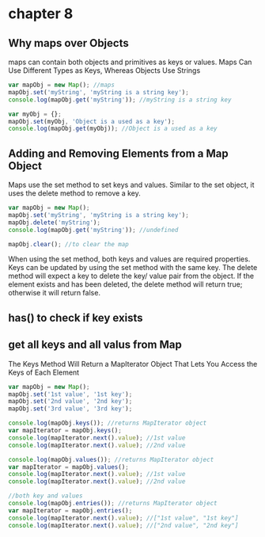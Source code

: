 # chapter 8

## Why maps over Objects

maps can contain both objects and primitives as keys or values. Maps Can Use Different Types as Keys, Whereas Objects
Use Strings

```js
var mapObj = new Map(); //maps
mapObj.set('myString', 'myString is a string key');
console.log(mapObj.get('myString')); //myString is a string key

var myObj = {};
mapObj.set(myObj, 'Object is a used as a key');
console.log(mapObj.get(myObj)); //Object is a used as a key
```

## Adding and Removing Elements from a Map Object

Maps use the set method to set keys and values. Similar to the set object, it uses the delete method to remove a key.

```js
var mapObj = new Map();
mapObj.set('myString', 'myString is a string key');
mapObj.delete('myString');
console.log(mapObj.get('myString')); //undefined

mapObj.clear(); //to clear the map
```

When using the set method, both keys and values are required properties. Keys can be updated by using the set method
with the same key. The delete method will expect a key to delete the key/ value pair from the object. If the element
exists and has been deleted, the delete method will return true; otherwise it will return false.

## has() to check if key exists

## get all keys and all valus from Map

The Keys Method Will Return a MapIterator Object That Lets You Access the Keys of Each Element

```js
var mapObj = new Map();
mapObj.set('1st value', '1st key');
mapObj.set('2nd value', '2nd key');
mapObj.set('3rd value', '3rd key');

console.log(mapObj.keys()); //returns MapIterator object
var mapIterator = mapObj.keys();
console.log(mapIterator.next().value); //1st value
console.log(mapIterator.next().value); //2nd value

console.log(mapObj.values()); //returns MapIterator object
var mapIterator = mapObj.values();
console.log(mapIterator.next().value); //1st value
console.log(mapIterator.next().value); //2nd value

//both key and values
console.log(mapObj.entries()); //returns MapIterator object
var mapIterator = mapObj.entries();
console.log(mapIterator.next().value); //["1st value", "1st key"]
console.log(mapIterator.next().value); //["2nd value", "2nd key"]
```
